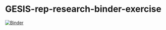 # GESIS-rep-research-binder-exercise

[![Binder](https://mybinder.org/badge_logo.svg)](https://mybinder.org/v2/gh/ChristinaGahn/GESIS-rep-research-binder-exercise/HEAD)
